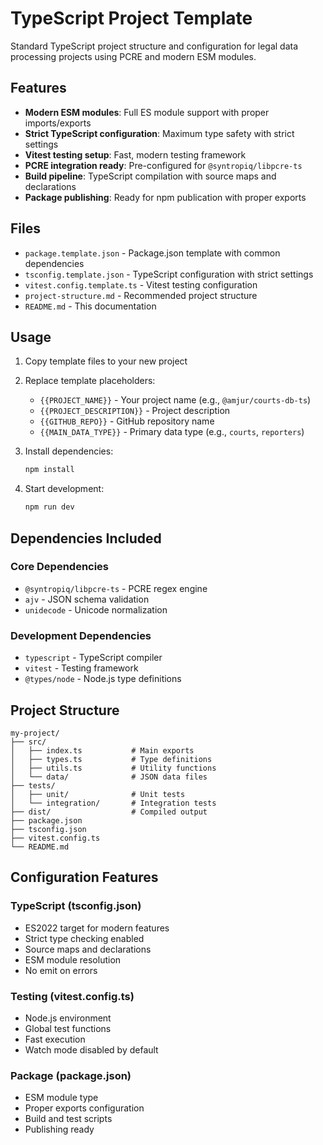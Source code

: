 # TypeScript Project Template

Standard TypeScript project structure and configuration for legal data processing projects using PCRE and modern ESM modules.

## Features

- **Modern ESM modules**: Full ES module support with proper imports/exports
- **Strict TypeScript configuration**: Maximum type safety with strict settings
- **Vitest testing setup**: Fast, modern testing framework
- **PCRE integration ready**: Pre-configured for `@syntropiq/libpcre-ts`
- **Build pipeline**: TypeScript compilation with source maps and declarations
- **Package publishing**: Ready for npm publication with proper exports

## Files

- `package.template.json` - Package.json template with common dependencies
- `tsconfig.template.json` - TypeScript configuration with strict settings
- `vitest.config.template.ts` - Vitest testing configuration
- `project-structure.md` - Recommended project structure
- `README.md` - This documentation

## Usage

1. Copy template files to your new project
2. Replace template placeholders:
   - `{{PROJECT_NAME}}` - Your project name (e.g., `@amjur/courts-db-ts`)
   - `{{PROJECT_DESCRIPTION}}` - Project description
   - `{{GITHUB_REPO}}` - GitHub repository name
   - `{{MAIN_DATA_TYPE}}` - Primary data type (e.g., `courts`, `reporters`)

3. Install dependencies:
   ```bash
   npm install
   ```

4. Start development:
   ```bash
   npm run dev
   ```

## Dependencies Included

### Core Dependencies
- `@syntropiq/libpcre-ts` - PCRE regex engine
- `ajv` - JSON schema validation
- `unidecode` - Unicode normalization

### Development Dependencies  
- `typescript` - TypeScript compiler
- `vitest` - Testing framework
- `@types/node` - Node.js type definitions

## Project Structure

```
my-project/
├── src/
│   ├── index.ts           # Main exports
│   ├── types.ts           # Type definitions
│   ├── utils.ts           # Utility functions
│   └── data/              # JSON data files
├── tests/
│   ├── unit/              # Unit tests
│   └── integration/       # Integration tests
├── dist/                  # Compiled output
├── package.json
├── tsconfig.json
├── vitest.config.ts
└── README.md
```

## Configuration Features

### TypeScript (tsconfig.json)
- ES2022 target for modern features
- Strict type checking enabled
- Source maps and declarations
- ESM module resolution
- No emit on errors

### Testing (vitest.config.ts)
- Node.js environment
- Global test functions
- Fast execution
- Watch mode disabled by default

### Package (package.json)
- ESM module type
- Proper exports configuration
- Build and test scripts
- Publishing ready
